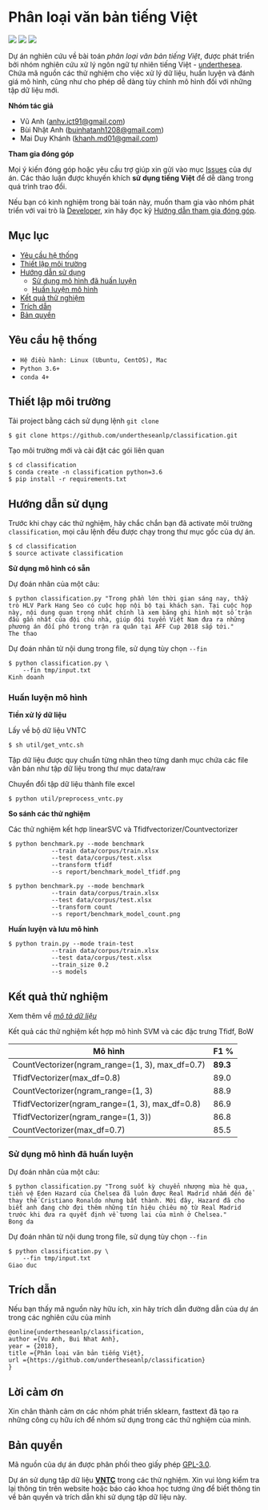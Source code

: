 # Phân loại văn bản tiếng Việt

![](https://img.shields.io/badge/made%20with-%E2%9D%A4-red.svg)
![](https://img.shields.io/badge/opensource-vietnamese-blue.svg)
![](https://img.shields.io/badge/build-passing-green.svg)

Dự án nghiên cứu về bài toán *phân loại văn bản tiếng Việt*, được phát triển bởi nhóm nghiên cứu xử lý ngôn ngữ tự nhiên tiếng Việt - [underthesea](https://github.com/undertheseanlp). Chứa mã nguồn các thử nghiệm cho việc xử lý dữ liệu, huấn luyện và đánh giá mô hình, cũng như cho phép dễ dàng tùy chỉnh mô hình đối với những tập dữ liệu mới.

**Nhóm tác giả** 

* Vũ Anh ([anhv.ict91@gmail.com](anhv.ict91@gmail.com))
* Bùi Nhật Anh ([buinhatanh1208@gmail.com](buinhatanh1208@gmail.com))
* Mai Duy Khánh ([khanh.md01@gmail.com](khanh.md01@gmail.com))

**Tham gia đóng góp**

 Mọi ý kiến đóng góp hoặc yêu cầu trợ giúp xin gửi vào mục [Issues](../../issues) của dự án. Các thảo luận được khuyến khích **sử dụng tiếng Việt** để dễ dàng trong quá trình trao đổi. 
 
Nếu bạn có kinh nghiệm trong bài toán này, muốn tham gia vào nhóm phát triển với vai trò là [Developer](https://github.com/undertheseanlp/underthesea/wiki/H%C6%B0%E1%BB%9Bng-d%E1%BA%ABn-%C4%91%C3%B3ng-g%C3%B3p#developercontributor), xin hãy đọc kỹ [Hướng dẫn tham gia đóng góp](https://github.com/undertheseanlp/underthesea/wiki/H%C6%B0%E1%BB%9Bng-d%E1%BA%ABn-%C4%91%C3%B3ng-g%C3%B3p#developercontributor).


## Mục lục

* [Yêu cầu hệ thống](#yêu-cầu-hệ-thống)
* [Thiết lập môi trường](#thiết-lập-môi-trường)
* [Hướng dẫn sử dụng](#hướng-dẫn-sử-dụng)
  * [Sử dụng mô hình đã huấn luyện](#sử-dụng-mô-hình-đã-huấn-luyện)
  * [Huấn luyện mô hình](#huấn-luyện-mô-hình) 
* [Kết quả thử nghiệm](#kết-quả-thử-nghiệm)
* [Trích dẫn](#trích-dẫn)
* [Bản quyền](#bản-quyền)


## Yêu cầu hệ thống 

* `Hệ điều hành: Linux (Ubuntu, CentOS), Mac`
* `Python 3.6+`
* `conda 4+`

## Thiết lập môi trường

Tải project bằng cách sử dụng lệnh `git clone`

```
$ git clone https://github.com/undertheseanlp/classification.git
```

Tạo môi trường mới và cài đặt các gói liên quan

```
$ cd classification
$ conda create -n classification python=3.6
$ pip install -r requirements.txt
```

## Hướng dẫn sử dụng

Trước khi chạy các thử nghiệm, hãy chắc chắn bạn đã activate môi trường `classification`, mọi câu lệnh đều được chạy trong thư mục gốc của dự án.

```
$ cd classification
$ source activate classification
```
**Sử dụng mô hình có sẵn**

Dự đoán nhãn của một câu:

```
$ python classification.py "Trong phần lớn thời gian sáng nay, thầy trò HLV Park Hang Seo có cuộc họp nội bộ tại khách sạn. Tại cuộc họp này, nội dung quan trọng nhất chính là xem băng ghi hình một số trận đấu gần nhất của đội chủ nhà, giúp đội tuyển Việt Nam đưa ra những phương án đối phó trong trận ra quân tại AFF Cup 2018 sắp tới."
The thao
```

Dự đoán nhãn từ nội dung trong file, sử dụng tùy chọn `--fin`

```
$ python classification.py \
    --fin tmp/input.txt
Kinh doanh
```


### Huấn luyện mô hình

**Tiền xử lý dữ liệu**

Lấy về bộ dữ liệu VNTC
```
$ sh util/get_vntc.sh
```

Tập dữ liệu được quy chuẩn từng nhãn theo từng danh mục chứa các file văn bản như tập dữ liệu trong thư mục data/raw


Chuyển đổi tập dữ liệu thành file excel

```
$ python util/preprocess_vntc.py
```

**So sánh các thử nghiệm**

Các thử nghiệm kết hợp linearSVC và Tfidfvectorizer/Countvectorizer

```
$ python benchmark.py --mode benchmark 
            --train data/corpus/train.xlsx 
            --test data/corpus/test.xlsx 
            --transform tfidf 
            --s report/benchmark_model_tfidf.png
```
```
$ python benchmark.py --mode benchmark 
            --train data/corpus/train.xlsx
            --test data/corpus/test.xlsx 
            --transform count 
            --s report/benchmark_model_count.png
```


**Huấn luyện và lưu mô hình**

```
$ python train.py --mode train-test 
            --train data/corpus/train.xlsx 
            --test data/corpus/test.xlsx 
            --train_size 0.2 
            --s models
```

## Kết quả thử nghiệm 

Xem thêm về [*mô tả dữ liệu*](https://github.com/JackNhat/classification/blob/master/data_format.md)

Kết quả các thử nghiệm kết hợp mô hình SVM và các đặc trưng Tfidf, BoW

| Mô hình                                         | F1 %     |
|-------------------------------------------------|----------|
| CountVectorizer(ngram_range=(1, 3), max_df=0.7) | **89.3** |
| TfidfVectorizer(max_df=0.8)                     | 89.0     |
| CountVectorizer(ngram_range=(1, 3)              | 88.9     |
| TfidfVectorizer(ngram_range=(1, 3), max_df=0.8) | 86.9     |
| TfidfVectorizer(ngram_range=(1, 3))             | 86.8     |
| CountVectorizer(max_df=0.7)                     | 85.5     |

### Sử dụng mô hình đã huấn luyện


Dự đoán nhãn của một câu:

```
$ python classification.py "Trong suốt kỳ chuyển nhượng mùa hè qua, tiền vệ Eden Hazard của Chelsea đã luôn được Real Madrid nhắm đến để thay thế Cristiano Ronaldo nhưng bất thành. Mới đây, Hazard đã cho biết anh đang chờ đợi thêm những tín hiệu chiêu mộ từ Real Madrid trước khi đưa ra quyết định về tương lai của mình ở Chelsea."
Bong da
```

Dự đoán nhãn từ nội dung trong file, sử dụng tùy chọn `--fin`

```
$ python classification.py \
    --fin tmp/input.txt
Giao duc
```

## Trích dẫn

Nếu bạn thấy mã nguồn này hữu ích, xin hãy trích dẫn đường dẫn của dự án trong các nghiên cứu của mình 

```
@online{undertheseanlp/classification,
author ={Vu Anh, Bui Nhat Anh},
year = {2018},
title ={Phân loại văn bản tiếng Việt},
url ={https://github.com/undertheseanlp/classification}
}
```
## Lời cảm ơn
Xin chân thành cảm ơn các nhóm phát triển sklearn, fasttext đã tạo ra những công cụ hữu ích để nhóm sử dụng trong các thử nghiệm của mình.


## Bản quyền

Mã nguồn của dự án được phân phối theo giấy phép [GPL-3.0](LICENSE.txt).

Dự án sử dụng tập dữ liệu **[VNTC](https://github.com/duyvuleo/VNTC)** trong các thử nghiệm. Xin vui lòng kiểm tra lại thông tin trên website hoặc báo cáo khoa học tương ứng để biết thông tin về bản quyền và trích dẫn khi sử dụng tập dữ liệu này.